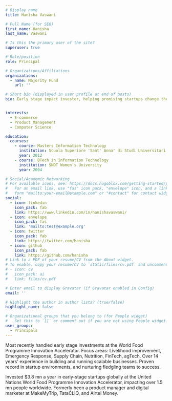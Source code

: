 ```yaml
---
# Display name
title: Hanisha Vaswani

# Full Name (for SEO)
first_name: Hanisha
last_name: Vaswani

# Is this the primary user of the site?
superuser: true

# Role/position
role: Principal

# Organizations/Affiliations
organizations:
  - name: Majority Fund
    url: ''

# Short bio (displayed in user profile at end of posts)
bio: Early stage impact investor, helping promising startups change their trajectories.


interests:
  - E-commerce
  - Product Management
  - Computer Science

education:
  courses:
    - course: Masters Information Technology
      institution: Scuola Superiore 'Sant' Anna' di Studi Universitari e di Perfezionamento
      year: 2012
    - course: BTech in Information Technology
      institution: SNDT Women's University
      year: 2004

# Social/Academic Networking
# For available icons, see: https://docs.hugoblox.com/getting-started/page-builder/#icons
#   For an email link, use "fas" icon pack, "envelope" icon, and a link in the
#   form "mailto:your-email@example.com" or "#contact" for contact widget.
social:
  - icon: linkedin
    icon_pack: fab
    link: https://www.linkedin.com/in/hanishavaswani/
  - icon: envelope
    icon_pack: fas
    link: 'mailto:test@example.org'
  - icon: twitter
    icon_pack: fab
    link: https://twitter.com/hanisha
  - icon: github
    icon_pack: fab
    link: https://github.com/hanisha
# Link to a PDF of your resume/CV from the About widget.
# To enable, copy your resume/CV to `static/files/cv.pdf` and uncomment the lines below.
# - icon: cv
#   icon_pack: ai
#   link: files/cv.pdf

# Enter email to display Gravatar (if Gravatar enabled in Config)
email: ''

# Highlight the author in author lists? (true/false)
highlight_name: false

# Organizational groups that you belong to (for People widget)
#   Set this to `[]` or comment out if you are not using People widget.
user_groups:
  - Principals
---
```

Most recently handled early stage investments at the World Food Programme Innovation Accelerator. Focus areas: Livelihood improvement, Emergency Response, Supply Chain, Nutrition, FinTech, agTech. Over 14 years' experience in building and running scalable businesses. Proven record in startup environments, and nurturing fledgling teams to success. 

Invested $3.8 mn a year in early-stage startups globally at the United Nations World Food Programme Innovation Accelerator, impacting over 1.5 mn people worldwide. Formerly been a product manager and digital marketer at MakeMyTrip, TataCLiQ, and Airtel Money.